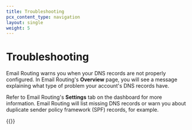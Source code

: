 ```yaml
---
title: Troubleshooting
pcx_content_type: navigation
layout: single
weight: 5
---
```


# Troubleshooting

Email Routing warns you when your DNS records are not properly configured. In Email Routing's **Overview** page, you will see a message explaining what type of problem your account's DNS records have.

Refer to Email Routing's **Settings** tab on the dashboard for more information. Email Routing will list missing DNS records or warn you about duplicate sender policy framework (SPF) records, for example.

{{<directory-listing>}}